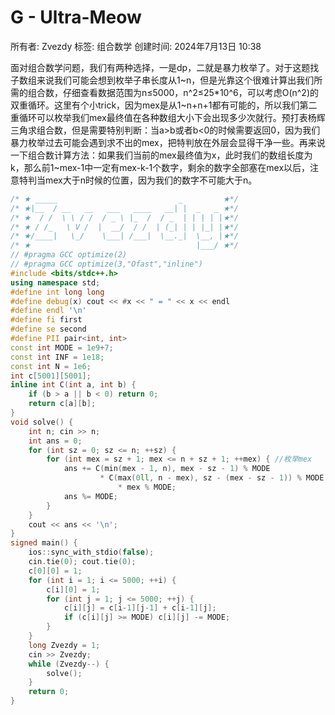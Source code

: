# G - Ultra-Meow

所有者: Zvezdy
标签: 组合数学
创建时间: 2024年7月13日 10:38

面对组合数学问题，我们有两种选择，一是dp，二就是暴力枚举了。对于这题找子数组来说我们可能会想到枚举子串长度从1~n，但是光靠这个很难计算出我们所需的组合数，仔细查看数据范围为n≤5000，n^2≤25*10^6，可以考虑O(n^2)的双重循环。这里有个小trick，因为mex是从1~n+n+1都有可能的，所以我们第二重循环可以枚举我们mex最终值在各种数组大小下会出现多少次就行。预打表杨辉三角求组合数，但是需要特别判断：当a>b或者b<0的时候需要返回0，因为我们暴力枚举过去可能会遇到求不出的mex，把特判放在外层会显得干净一些。再来说一下组合数计算方法：如果我们当前的mex最终值为x，此时我们的数组长度为k，那么前1~mex-1中一定有mex-k-1个数字，剩余的数字全部塞在mex以后，注意特判当mex大于n时候的位置，因为我们的数字不可能大于n。

```cpp
/* ★ _____                           _         ★*/
/* ★|__  / __   __   ___   ____   __| |  _   _ ★*/
/* ★  / /  \ \ / /  / _ \ |_  /  / _  | | | | |★*/
/* ★ / /_   \ V /  |  __/  / /  | (_| | | |_| |★*/
/* ★/____|   \_/    \___| /___|  \__._|  \__, |★*/
/* ★                                     |___/ ★*/
// #pragma GCC optimize(2)
// #pragma GCC optimize(3,"Ofast","inline")
#include <bits/stdc++.h>
using namespace std;
#define int long long
#define debug(x) cout << #x << " = " << x << endl
#define endl '\n'
#define fi first
#define se second
#define PII pair<int, int>
const int MODE = 1e9+7;
const int INF = 1e18;
const int N = 1e6;
int c[5001][5001];
inline int C(int a, int b) {
    if (b > a || b < 0) return 0;
    return c[a][b];
}
void solve() {
    int n; cin >> n;
    int ans = 0;
    for (int sz = 0; sz <= n; ++sz) {
        for (int mex = sz + 1; mex <= n + sz + 1; ++mex) { //枚举mex
            ans += C(min(mex - 1, n), mex - sz - 1) % MODE 
                    * C(max(0ll, n - mex), sz - (mex - sz - 1)) % MODE 
                        * mex % MODE;
            ans %= MODE;
        }
    }
    cout << ans << '\n';
}
signed main() {
    ios::sync_with_stdio(false);
    cin.tie(0); cout.tie(0);
    c[0][0] = 1;
    for (int i = 1; i <= 5000; ++i) {
        c[i][0] = 1;
        for (int j = 1; j <= 5000; ++j) {
            c[i][j] = c[i-1][j-1] + c[i-1][j];
            if (c[i][j] >= MODE) c[i][j] -= MODE;
        }
    }
    long Zvezdy = 1;
    cin >> Zvezdy;
    while (Zvezdy--) {
        solve();
    }
    return 0;
}

```